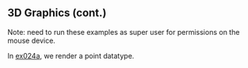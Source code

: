 ## 3D Graphics (cont.)

Note: need to run these examples as super user for permissions on the mouse device.

In [ex024a](ex024a_points), we render a point datatype.

